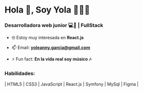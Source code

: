 <h1 align="left">Hola 👋, Soy Yola 🙋🏻‍♀️</h1>
<h3 align="left">Desarrolladora web junior 💻🌱 | FullStack</h3>

- 🤓 Estoy muy interesada en **React.js**

- 📫 Email: **yoleanny.garcia@gmail.com**

- ⚡ Fun fact: **En la vida real soy músico 🎶**

<h3 align="left">Habilidades:</h3>

<p align="left">| HTML5 | CSS3 | JavaScript | React.js | Symfony | MySql | Figma |</p>


